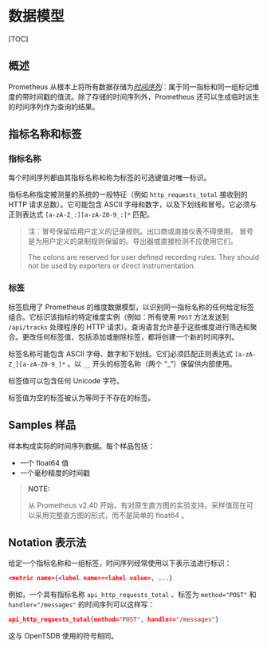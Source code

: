 # 数据模型

[TOC]

## 概述

Prometheus 从根本上将所有数据存储为[*时间序列*](https://en.wikipedia.org/wiki/Time_series)：属于同一指标和同一组标记维度的带时间戳的值流。除了存储的时间序列外，Prometheus 还可以生成临时派生的时间序列作为查询的结果。

## 指标名称和标签

### 指标名称

每个时间序列都由其指标名称和称为标签的可选键值对唯一标识。

指标名称指定被测量的系统的一般特征（例如 `http_requests_total` 接收到的 HTTP 请求总数）。它可能包含 ASCII 字母和数字，以及下划线和冒号。它必须与正则表达式 `[a-zA-Z_:][a-zA-Z0-9_:]*` 匹配。

> 注：冒号保留给用户定义的记录规则。出口商或直接仪表不得使用。
> 冒号是为用户定义的录制规则保留的。导出器或直接检测不应使用它们。
>
> The colons are reserved for user defined recording rules. They should not be used by exporters or direct instrumentation.

### 标签

标签启用了 Prometheus 的维度数据模型，以识别同一指标名称的任何给定标签组合。它标识该指标的特定维度实例（例如：所有使用 `POST` 方法发送到 `/api/tracks` 处理程序的 HTTP 请求）。查询语言允许基于这些维度进行筛选和聚合。更改任何标签值，包括添加或删除标签，都将创建一个新的时间序列。

标签名称可能包含 ASCII 字母、数字和下划线。它们必须匹配正则表达式 `[a-zA-Z_][a-zA-Z0-9_]*` 。以 `__` 开头的标签名称（两个 “_”）保留供内部使用。

标签值可以包含任何 Unicode 字符。

标签值为空的标签被认为等同于不存在的标签。

## Samples 样品

样本构成实际的时间序列数据。每个样品包括：

- 一个 float64 值
- 一个毫秒精度的时间戳

> **NOTE:** 
>
> 从 Prometheus v2.40 开始，有对原生直方图的实验支持。采样值现在可以采用完整直方图的形式，而不是简单的 float64 。
>

## Notation 表示法

给定一个指标名称和一组标签，时间序列经常使用以下表示法进行标识：

```json
<metric name>{<label name>=<label value>, ...}
```

例如，一个具有指标名称 `api_http_requests_total` 、标签为 `method="POST"`  和 `handler="/messages"` 的时间序列可以这样写：

```json
api_http_requests_total{method="POST", handler="/messages"}
```

这与 OpenTSDB 使用的符号相同。